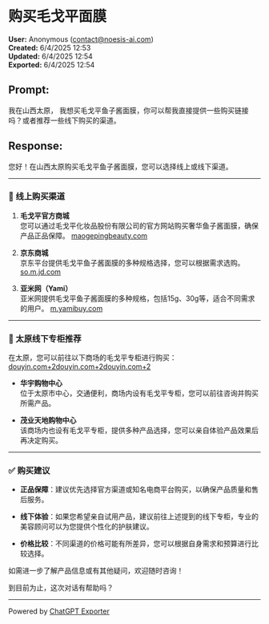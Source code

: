 # 购买毛戈平面膜

**User:** Anonymous (contact@noesis-ai.com)  
**Created:** 6/4/2025 12:53  
**Updated:** 6/4/2025 12:54  
**Exported:** 6/4/2025 12:54  

## Prompt:
我在山西太原， 我想买毛戈平鱼子酱面膜，你可以帮我直接提供一些购买链接吗？或者推荐一些线下购买的渠道。

## Response:
您好！在山西太原购买毛戈平鱼子酱面膜，您可以选择线上或线下渠道。

* * *

### 🛒 线上购买渠道

1.  **毛戈平官方商城**  
    您可以通过毛戈平化妆品股份有限公司的官方网站购买奢华鱼子酱面膜，确保产品正品保障。 [maogepingbeauty.com](https://www.maogepingbeauty.com/skin-care/product-series/roe/141.html?utm_source=chatgpt.com)
    
2.  **京东商城**  
    京东平台提供毛戈平鱼子酱面膜的多种规格选择，您可以根据需求选购。 [so.m.jd.com](https://so.m.jd.com/pinpai/1392-526814.html?utm_source=chatgpt.com)
    
3.  **亚米网（Yami）**  
    亚米网提供毛戈平鱼子酱面膜的多种规格，包括15g、30g等，适合不同需求的用户。 [m.yamibuy.com](https://m.yamibuy.com/zh/p/maogeping-caviar-mask-15g/3022169231?utm_source=chatgpt.com)
    

* * *

### 🏬 太原线下专柜推荐

在太原，您可以前往以下商场的毛戈平专柜进行购买：[douyin.com+2douyin.com+2douyin.com+2](https://www.douyin.com/search/%E6%AF%9B%E6%88%88%E5%B9%B3%E5%AE%9E%E4%BD%93%E5%BA%97%E8%A5%BF%E5%AE%89?utm_source=chatgpt.com)

*   **华宇购物中心**  
    位于太原市中心，交通便利，商场内设有毛戈平专柜，您可以前往咨询并购买所需产品。
    
*   **茂业天地购物中心**  
    该商场内也设有毛戈平专柜，提供多种产品选择，您可以亲自体验产品效果后再决定购买。
    

* * *

### ✅ 购买建议

*   **正品保障**：建议优先选择官方渠道或知名电商平台购买，以确保产品质量和售后服务。
    
*   **线下体验**：如果您希望亲自试用产品，建议前往上述提到的线下专柜，专业的美容顾问可以为您提供个性化的护肤建议。
    
*   **价格比较**：不同渠道的价格可能有所差异，您可以根据自身需求和预算进行比较选择。
    

如需进一步了解产品信息或有其他疑问，欢迎随时咨询！

到目前为止，这次对话有帮助吗？



---
Powered by [ChatGPT Exporter](https://www.chatgptexporter.com)